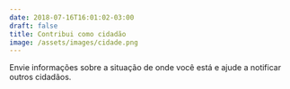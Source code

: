 ```yaml
---
date: 2018-07-16T16:01:02-03:00
draft: false
title: Contribui como cidadão
image: /assets/images/cidade.png
---
```


Envie informações sobre a situação de onde você está e ajude a notificar outros cidadãos.
